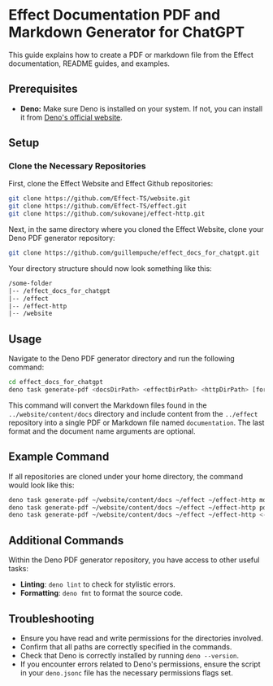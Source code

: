 # Effect Documentation PDF and Markdown Generator for ChatGPT

This guide explains how to create a PDF or markdown file from the Effect documentation, README guides, and examples.

## Prerequisites

- **Deno:** Make sure Deno is installed on your system. If not, you can install it from [Deno's official website](https://deno.land/).

## Setup

### Clone the Necessary Repositories

First, clone the Effect Website and Effect Github repositories:

```bash
git clone https://github.com/Effect-TS/website.git
git clone https://github.com/Effect-TS/effect.git
git clone https://github.com/sukovanej/effect-http.git
```

Next, in the same directory where you cloned the Effect Website, clone your Deno PDF generator repository:

```bash
git clone https://github.com/guillempuche/effect_docs_for_chatgpt.git
```

Your directory structure should now look something like this:

```txt
/some-folder
|-- /effect_docs_for_chatgpt
|-- /effect
|-- /effect-http
|-- /website
```

## Usage

Navigate to the Deno PDF generator directory and run the following command:

```bash
cd effect_docs_for_chatgpt
deno task generate-pdf <docsDirPath> <effectDirPath> <httpDirPath> [format:pdf|md] [outputFileName]
```

This command will convert the Markdown files found in the `../website/content/docs` directory and include content from the `../effect` repository into a single PDF or Markdown file named `documentation`. The last format and the document name arguments are optional.

## Example Command

If all repositories are cloned under your home directory, the command would look like this:

```bash
deno task generate-pdf ~/website/content/docs ~/effect ~/effect-http md output <-- It will generate "output.md"
deno task generate-pdf ~/website/content/docs ~/effect ~/effect-http pdf <-- It will generate "documentation.pdf"
deno task generate-pdf ~/website/content/docs ~/effect ~/effect-http <-- It will generate "documentation.pdf"
```

## Additional Commands

Within the Deno PDF generator repository, you have access to other useful tasks:

- **Linting**: `deno lint` to check for stylistic errors.
- **Formatting**: `deno fmt` to format the source code.

## Troubleshooting

- Ensure you have read and write permissions for the directories involved.
- Confirm that all paths are correctly specified in the commands.
- Check that Deno is correctly installed by running `deno --version`.
- If you encounter errors related to Deno's permissions, ensure the script in your `deno.jsonc` file has the necessary permissions flags set.
